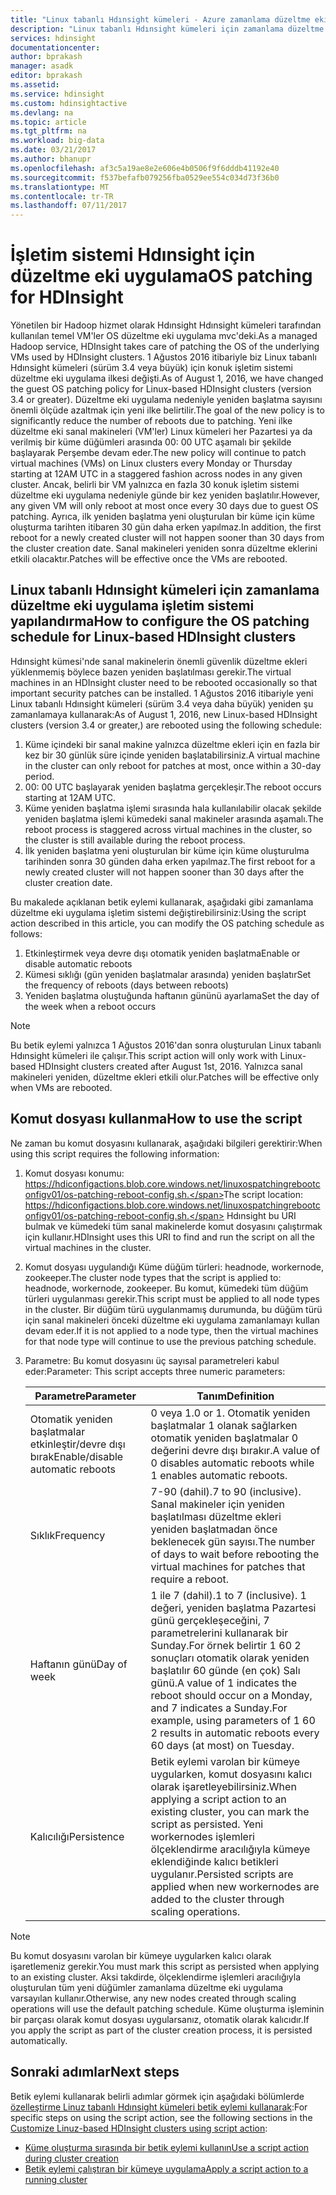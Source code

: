 ```yaml
---
title: "Linux tabanlı Hdınsight kümeleri - Azure zamanlama düzeltme eki uygulama işletim sistemi yapılandırma | Microsoft Docs"
description: "Linux tabanlı Hdınsight kümeleri için zamanlama düzeltme eki uygulama işletim sistemi yapılandırma konusunda bilgi edinin."
services: hdinsight
documentationcenter: 
author: bprakash
manager: asadk
editor: bprakash
ms.assetid: 
ms.service: hdinsight
ms.custom: hdinsightactive
ms.devlang: na
ms.topic: article
ms.tgt_pltfrm: na
ms.workload: big-data
ms.date: 03/21/2017
ms.author: bhanupr
ms.openlocfilehash: af3c5a19ae8e2e606e4b0506f9f6dddb41192e40
ms.sourcegitcommit: f537befafb079256fba0529ee554c034d73f36b0
ms.translationtype: MT
ms.contentlocale: tr-TR
ms.lasthandoff: 07/11/2017
---
```

# <a name="os-patching-for-hdinsight"></a><span data-ttu-id="d21e2-103">İşletim sistemi Hdınsight için düzeltme eki uygulama</span><span class="sxs-lookup"><span data-stu-id="d21e2-103">OS patching for HDInsight</span></span> 
<span data-ttu-id="d21e2-104">Yönetilen bir Hadoop hizmet olarak Hdınsight Hdınsight kümeleri tarafından kullanılan temel VM'ler OS düzeltme eki uygulama mvc'deki.</span><span class="sxs-lookup"><span data-stu-id="d21e2-104">As a managed Hadoop service, HDInsight takes care of patching the OS of the underlying VMs used by HDInsight clusters.</span></span> <span data-ttu-id="d21e2-105">1 Ağustos 2016 itibariyle biz Linux tabanlı Hdınsight kümeleri (sürüm 3.4 veya büyük) için konuk işletim sistemi düzeltme eki uygulama ilkesi değişti.</span><span class="sxs-lookup"><span data-stu-id="d21e2-105">As of August 1, 2016, we have changed the guest OS patching policy for Linux-based HDInsight clusters (version 3.4 or greater).</span></span> <span data-ttu-id="d21e2-106">Düzeltme eki uygulama nedeniyle yeniden başlatma sayısını önemli ölçüde azaltmak için yeni ilke belirtilir.</span><span class="sxs-lookup"><span data-stu-id="d21e2-106">The goal of the new policy is to significantly reduce the number of reboots due to patching.</span></span> <span data-ttu-id="d21e2-107">Yeni ilke düzeltme eki sanal makineleri (VM'ler) Linux kümeleri her Pazartesi ya da verilmiş bir küme düğümleri arasında 00: 00 UTC aşamalı bir şekilde başlayarak Perşembe devam eder.</span><span class="sxs-lookup"><span data-stu-id="d21e2-107">The new policy will continue to patch virtual machines (VMs) on Linux clusters every Monday or Thursday starting at 12AM UTC in a staggered fashion across nodes in any given cluster.</span></span> <span data-ttu-id="d21e2-108">Ancak, belirli bir VM yalnızca en fazla 30 konuk işletim sistemi düzeltme eki uygulama nedeniyle günde bir kez yeniden başlatılır.</span><span class="sxs-lookup"><span data-stu-id="d21e2-108">However, any given VM will only reboot at most once every 30 days due to guest OS patching.</span></span> <span data-ttu-id="d21e2-109">Ayrıca, ilk yeniden başlatma yeni oluşturulan bir küme için küme oluşturma tarihten itibaren 30 gün daha erken yapılmaz.</span><span class="sxs-lookup"><span data-stu-id="d21e2-109">In addition, the first reboot for a newly created cluster will not happen sooner than 30 days from the cluster creation date.</span></span> <span data-ttu-id="d21e2-110">Sanal makineleri yeniden sonra düzeltme eklerini etkili olacaktır.</span><span class="sxs-lookup"><span data-stu-id="d21e2-110">Patches will be effective once the VMs are rebooted.</span></span>

## <a name="how-to-configure-the-os-patching-schedule-for-linux-based-hdinsight-clusters"></a><span data-ttu-id="d21e2-111">Linux tabanlı Hdınsight kümeleri için zamanlama düzeltme eki uygulama işletim sistemi yapılandırma</span><span class="sxs-lookup"><span data-stu-id="d21e2-111">How to configure the OS patching schedule for Linux-based HDInsight clusters</span></span>
<span data-ttu-id="d21e2-112">Hdınsight kümesi'nde sanal makinelerin önemli güvenlik düzeltme ekleri yüklenmemiş böylece bazen yeniden başlatılması gerekir.</span><span class="sxs-lookup"><span data-stu-id="d21e2-112">The virtual machines in an HDInsight cluster need to be rebooted occasionally so that important security patches can be installed.</span></span> <span data-ttu-id="d21e2-113">1 Ağustos 2016 itibariyle yeni Linux tabanlı Hdınsight kümeleri (sürüm 3.4 veya daha büyük) yeniden şu zamanlamaya kullanarak:</span><span class="sxs-lookup"><span data-stu-id="d21e2-113">As of August 1, 2016, new Linux-based HDInsight clusters (version 3.4 or greater,) are rebooted using the following schedule:</span></span>

1. <span data-ttu-id="d21e2-114">Küme içindeki bir sanal makine yalnızca düzeltme ekleri için en fazla bir kez bir 30 günlük süre içinde yeniden başlatabilirsiniz.</span><span class="sxs-lookup"><span data-stu-id="d21e2-114">A virtual machine in the cluster can only reboot for patches at most, once within a 30-day period.</span></span>
2. <span data-ttu-id="d21e2-115">00: 00 UTC başlayarak yeniden başlatma gerçekleşir.</span><span class="sxs-lookup"><span data-stu-id="d21e2-115">The reboot occurs starting at 12AM UTC.</span></span>
3. <span data-ttu-id="d21e2-116">Küme yeniden başlatma işlemi sırasında hala kullanılabilir olacak şekilde yeniden başlatma işlemi kümedeki sanal makineler arasında aşamalı.</span><span class="sxs-lookup"><span data-stu-id="d21e2-116">The reboot process is staggered across virtual machines in the cluster, so the cluster is still available during the reboot process.</span></span>
4. <span data-ttu-id="d21e2-117">İlk yeniden başlatma yeni oluşturulan bir küme için küme oluşturulma tarihinden sonra 30 günden daha erken yapılmaz.</span><span class="sxs-lookup"><span data-stu-id="d21e2-117">The first reboot for a newly created cluster will not happen sooner than 30 days after the cluster creation date.</span></span>

<span data-ttu-id="d21e2-118">Bu makalede açıklanan betik eylemi kullanarak, aşağıdaki gibi zamanlama düzeltme eki uygulama işletim sistemi değiştirebilirsiniz:</span><span class="sxs-lookup"><span data-stu-id="d21e2-118">Using the script action described in this article, you can modify the OS patching schedule as follows:</span></span>
1. <span data-ttu-id="d21e2-119">Etkinleştirmek veya devre dışı otomatik yeniden başlatma</span><span class="sxs-lookup"><span data-stu-id="d21e2-119">Enable or disable automatic reboots</span></span>
2. <span data-ttu-id="d21e2-120">Kümesi sıklığı (gün yeniden başlatmalar arasında) yeniden başlatır</span><span class="sxs-lookup"><span data-stu-id="d21e2-120">Set the frequency of reboots (days between reboots)</span></span>
3. <span data-ttu-id="d21e2-121">Yeniden başlatma oluştuğunda haftanın gününü ayarlama</span><span class="sxs-lookup"><span data-stu-id="d21e2-121">Set the day of the week when a reboot occurs</span></span>

> [!NOTE]
> <span data-ttu-id="d21e2-122">Bu betik eylemi yalnızca 1 Ağustos 2016'dan sonra oluşturulan Linux tabanlı Hdınsight kümeleri ile çalışır.</span><span class="sxs-lookup"><span data-stu-id="d21e2-122">This script action will only work with Linux-based HDInsight clusters created after August 1st, 2016.</span></span> <span data-ttu-id="d21e2-123">Yalnızca sanal makineleri yeniden, düzeltme ekleri etkili olur.</span><span class="sxs-lookup"><span data-stu-id="d21e2-123">Patches will be effective only when VMs are rebooted.</span></span> 
>

## <a name="how-to-use-the-script"></a><span data-ttu-id="d21e2-124">Komut dosyası kullanma</span><span class="sxs-lookup"><span data-stu-id="d21e2-124">How to use the script</span></span> 

<span data-ttu-id="d21e2-125">Ne zaman bu komut dosyasını kullanarak, aşağıdaki bilgileri gerektirir:</span><span class="sxs-lookup"><span data-stu-id="d21e2-125">When using this script requires the following information:</span></span>
1. <span data-ttu-id="d21e2-126">Komut dosyası konumu: https://hdiconfigactions.blob.core.windows.net/linuxospatchingrebootconfigv01/os-patching-reboot-config.sh.</span><span class="sxs-lookup"><span data-stu-id="d21e2-126">The script location: https://hdiconfigactions.blob.core.windows.net/linuxospatchingrebootconfigv01/os-patching-reboot-config.sh.</span></span>
    <span data-ttu-id="d21e2-127">Hdınsight bu URI bulmak ve kümedeki tüm sanal makinelerde komut dosyasını çalıştırmak için kullanır.</span><span class="sxs-lookup"><span data-stu-id="d21e2-127">HDInsight uses this URI to find and run the script on all the virtual machines in the cluster.</span></span>
  
2. <span data-ttu-id="d21e2-128">Komut dosyası uygulandığı Küme düğüm türleri: headnode, workernode, zookeeper.</span><span class="sxs-lookup"><span data-stu-id="d21e2-128">The cluster node types that the script is applied to: headnode, workernode, zookeeper.</span></span> <span data-ttu-id="d21e2-129">Bu komut, kümedeki tüm düğüm türleri uygulanması gerekir.</span><span class="sxs-lookup"><span data-stu-id="d21e2-129">This script must be applied to all node types in the cluster.</span></span> <span data-ttu-id="d21e2-130">Bir düğüm türü uygulanmamış durumunda, bu düğüm türü için sanal makineleri önceki düzeltme eki uygulama zamanlamayı kullan devam eder.</span><span class="sxs-lookup"><span data-stu-id="d21e2-130">If it is not applied to a node type, then the virtual machines for that node type will continue to use the previous patching schedule.</span></span>


3.  <span data-ttu-id="d21e2-131">Parametre: Bu komut dosyasını üç sayısal parametreleri kabul eder:</span><span class="sxs-lookup"><span data-stu-id="d21e2-131">Parameter: This script accepts three numeric parameters:</span></span>

    | <span data-ttu-id="d21e2-132">Parametre</span><span class="sxs-lookup"><span data-stu-id="d21e2-132">Parameter</span></span> | <span data-ttu-id="d21e2-133">Tanım</span><span class="sxs-lookup"><span data-stu-id="d21e2-133">Definition</span></span> |
    | --- | --- |
    | <span data-ttu-id="d21e2-134">Otomatik yeniden başlatmalar etkinleştir/devre dışı bırak</span><span class="sxs-lookup"><span data-stu-id="d21e2-134">Enable/disable automatic reboots</span></span> |<span data-ttu-id="d21e2-135">0 veya 1.</span><span class="sxs-lookup"><span data-stu-id="d21e2-135">0 or 1.</span></span> <span data-ttu-id="d21e2-136">Otomatik yeniden başlatmalar 1 olanak sağlarken otomatik yeniden başlatmalar 0 değerini devre dışı bırakır.</span><span class="sxs-lookup"><span data-stu-id="d21e2-136">A value of 0 disables automatic reboots while 1 enables automatic reboots.</span></span> |
    | <span data-ttu-id="d21e2-137">Sıklık</span><span class="sxs-lookup"><span data-stu-id="d21e2-137">Frequency</span></span> |<span data-ttu-id="d21e2-138">7-90 (dahil).</span><span class="sxs-lookup"><span data-stu-id="d21e2-138">7 to 90 (inclusive).</span></span> <span data-ttu-id="d21e2-139">Sanal makineler için yeniden başlatılması düzeltme ekleri yeniden başlatmadan önce beklenecek gün sayısı.</span><span class="sxs-lookup"><span data-stu-id="d21e2-139">The number of days to wait before rebooting the virtual machines for patches that require a reboot.</span></span> |
    | <span data-ttu-id="d21e2-140">Haftanın günü</span><span class="sxs-lookup"><span data-stu-id="d21e2-140">Day of week</span></span> |<span data-ttu-id="d21e2-141">1 ile 7 (dahil).</span><span class="sxs-lookup"><span data-stu-id="d21e2-141">1 to 7 (inclusive).</span></span> <span data-ttu-id="d21e2-142">1 değeri, yeniden başlatma Pazartesi günü gerçekleşeceğini, 7 parametrelerini kullanarak bir Sunday.For örnek belirtir 1 60 2 sonuçları otomatik olarak yeniden başlatılır 60 günde (en çok) Salı günü.</span><span class="sxs-lookup"><span data-stu-id="d21e2-142">A value of 1 indicates the reboot should occur on a Monday, and 7 indicates a Sunday.For example, using parameters of 1 60 2 results in automatic reboots every 60 days (at most) on Tuesday.</span></span> |
    | <span data-ttu-id="d21e2-143">Kalıcılığı</span><span class="sxs-lookup"><span data-stu-id="d21e2-143">Persistence</span></span> |<span data-ttu-id="d21e2-144">Betik eylemi varolan bir kümeye uygularken, komut dosyasını kalıcı olarak işaretleyebilirsiniz.</span><span class="sxs-lookup"><span data-stu-id="d21e2-144">When applying a script action to an existing cluster, you can mark the script as persisted.</span></span> <span data-ttu-id="d21e2-145">Yeni workernodes işlemleri ölçeklendirme aracılığıyla kümeye eklendiğinde kalıcı betikleri uygulanır.</span><span class="sxs-lookup"><span data-stu-id="d21e2-145">Persisted scripts are applied when new workernodes are added to the cluster through scaling operations.</span></span> |

> [!NOTE]
> <span data-ttu-id="d21e2-146">Bu komut dosyasını varolan bir kümeye uygularken kalıcı olarak işaretlemeniz gerekir.</span><span class="sxs-lookup"><span data-stu-id="d21e2-146">You must mark this script as persisted when applying to an existing cluster.</span></span> <span data-ttu-id="d21e2-147">Aksi takdirde, ölçeklendirme işlemleri aracılığıyla oluşturulan tüm yeni düğümler zamanlama düzeltme eki uygulama varsayılan kullanır.</span><span class="sxs-lookup"><span data-stu-id="d21e2-147">Otherwise, any new nodes created through scaling      operations will use the default patching schedule.</span></span>
<span data-ttu-id="d21e2-148">Küme oluşturma işleminin bir parçası olarak komut dosyası uygularsanız, otomatik olarak kalıcıdır.</span><span class="sxs-lookup"><span data-stu-id="d21e2-148">If you apply the script as part of the cluster creation process, it is persisted automatically.</span></span>
>

## <a name="next-steps"></a><span data-ttu-id="d21e2-149">Sonraki adımlar</span><span class="sxs-lookup"><span data-stu-id="d21e2-149">Next steps</span></span>

<span data-ttu-id="d21e2-150">Betik eylemi kullanarak belirli adımlar görmek için aşağıdaki bölümlerde [özelleştirme Linuz tabanlı Hdınsight kümeleri betik eylemi kullanarak](hdinsight-hadoop-customize-cluster-linux.md):</span><span class="sxs-lookup"><span data-stu-id="d21e2-150">For specific steps on using the script action, see the following sections in the [Customize Linuz-based HDInsight clusters using script action](hdinsight-hadoop-customize-cluster-linux.md):</span></span>

* [<span data-ttu-id="d21e2-151">Küme oluşturma sırasında bir betik eylemi kullanın</span><span class="sxs-lookup"><span data-stu-id="d21e2-151">Use a script action during cluster creation</span></span>](hdinsight-hadoop-customize-cluster-linux.md#use-a-script-action-during-cluster-creation)
* [<span data-ttu-id="d21e2-152">Betik eylemi çalıştıran bir kümeye uygulama</span><span class="sxs-lookup"><span data-stu-id="d21e2-152">Apply a script action to a running cluster</span></span>](hdinsight-hadoop-customize-cluster-linux.md#apply-a-script-action-to-a-running-cluster)
